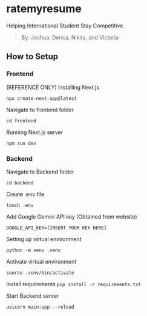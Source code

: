 # ratemyresume
Helping International Student Stay Competitive
> By: Joshua, Derica, Nikita, and Victoria

## How to Setup

### Frontend

(REFERENCE ONLY) Installing Next.js

`npx create-next-app@latest`

Navigate to frontend folder

`cd frontend`

Running Next.js server

`npm run dev`

### Backend

Navigate to Backend folder

`cd backend`

Create .env file

`touch .env`

Add Google Gemini API key (Obtained from website)

`GOOGLE_API_KEY=[INSERT YOUR KEY HERE]`

Setting up virtual environment

`python -m venv .venv`

Activate virtual environment

`source .venv/bin/activate`

Install requirements
`pip install -r requirements.txt`

Start Backend server

`uvicorn main:app --reload`